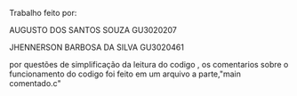 Trabalho feito por:

AUGUSTO DOS SANTOS SOUZA
GU3020207

JHENNERSON BARBOSA DA SILVA
GU3020461


por questões de simplificação da leitura do codigo , os comentarios sobre o funcionamento do codigo foi feito em um arquivo a parte,"main comentado.c"